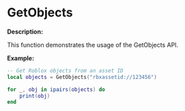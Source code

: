 # GetObjects

**Description:**

This function demonstrates the usage of the GetObjects API.

**Example:**

```lua
-- Get Roblox objects from an asset ID
local objects = GetObjects("rbxassetid://123456")

for _, obj in ipairs(objects) do
    print(obj)
end
```
